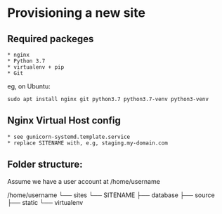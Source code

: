 Provisioning a new site
=======================

## Required packeges

    * nginx
    * Python 3.7
    * virtualenv + pip
    * Git

eg, on Ubuntu:

    sudo apt install nginx git python3.7 python3.7-venv python3-venv

## Nginx Virtual Host config

    * see gunicorn-systemd.template.service
    * replace SITENAME with, e.g, staging.my-domain.com

## Folder structure:
Assume we have a user account at /home/username

/home/username
└── sites
    └── SITENAME
        ├── database
        ├── source
        ├── static
        └── virtualenv
